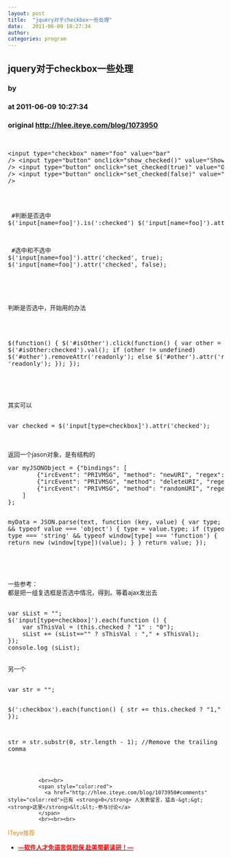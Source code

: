 ```yaml
---
layout: post
title:  "jquery对于checkbox一些处理"
date:   2011-06-09 10:27:34
author: 
categories: program
---
```


## jquery对于checkbox一些处理
### by 
### at 2011-06-09 10:27:34
### original <http://hlee.iteye.com/blog/1073950>

<br><pre name="code">&lt;input type=&quot;checkbox&quot; name=&quot;foo&quot; value=&quot;bar&quot; /&gt;
&lt;input type=&quot;button&quot; onclick=&quot;show_checked()&quot; value=&quot;Show&quot; /&gt;
&lt;input type=&quot;button&quot; onclick=&quot;set_checked(true)&quot; value=&quot;On&quot; /&gt;
&lt;input type=&quot;button&quot; onclick=&quot;set_checked(false)&quot; value=&quot;Off&quot; /&gt;
</pre>
<br>
<br><pre name="code">
#判断是否选中
	$('input[name=foo]').is(':checked')
	$('input[name=foo]').attr('checked')
</pre>
<br><pre name="code">
#选中和不选中
	$('input[name=foo]').attr('checked', true);
	$('input[name=foo]').attr('checked', false);
</pre>
<br>
<br>
<br>
<br>判断是否选中，开始用的办法
<br>
<br>
<br>
<br><pre name="code">
$(function() {
  $('#isOther').click(function() {
    var other = $('#isOther:checked').val();
    if (other != undefined) $('#other').removeAttr('readonly');
    else $('#other').attr('readonly', 'readonly');
  });
});

</pre>
<br>
<br>其实可以
<br>
<br><pre name="code">var checked = $('input[type=checkbox]').attr('checked');</pre>
<br>
<br>返回一个jason对象，是有结构的
<br><pre name="code">
var myJSONObject = {&quot;bindings&quot;: [
        {&quot;ircEvent&quot;: &quot;PRIVMSG&quot;, &quot;method&quot;: &quot;newURI&quot;, &quot;regex&quot;: &quot;^http://.*&quot;},
        {&quot;ircEvent&quot;: &quot;PRIVMSG&quot;, &quot;method&quot;: &quot;deleteURI&quot;, &quot;regex&quot;: &quot;^delete.*&quot;},
        {&quot;ircEvent&quot;: &quot;PRIVMSG&quot;, &quot;method&quot;: &quot;randomURI&quot;, &quot;regex&quot;: &quot;^random.*&quot;}
    ]
};

myData = JSON.parse(text, function (key, value) {
    var type;
    if (value &amp;&amp; typeof value === &#39;object&#39;) {
        type = value.type;
        if (typeof type === &#39;string&#39; &amp;&amp; typeof window[type] === &#39;function&#39;) {
            return new (window[type])(value);
        }
    }
    return value;
});

</pre>
<br>
<br>一些参考：
<br>都是把一组复选框是否选中情况，得到。等着ajax发出去
<br>
<br><pre name="code">var sList = "";
$('input[type=checkbox]').each(function () {
    var sThisVal = (this.checked ? "1" : "0");
    sList += (sList=="" ? sThisVal : "," + sThisVal);
});
console.log (sList);</pre>
<br>另一个
<br>
<br><pre name="code">var str = "";

$(':checkbox').each(function() {
    str += this.checked ? "1," : "0,";
});

str = str.substr(0, str.length - 1);    //Remove the trailing comma</pre>
<br>
              
              <br><br>
              <span style="color:red">
                <a href="http://hlee.iteye.com/blog/1073950#comments" style="color:red">已有 <strong>0</strong> 人发表留言，猛击-&gt;&gt;<strong>这里</strong>&lt;&lt;-参与讨论</a>
              </span>
              <br><br><br>
<span style="color:#e28822">ITeye推荐</span>
<br>
<ul><li><a href="http://hlee.iteye.com/clicks/433"><span style="color:red;font-weight:bold">—软件人才免语言低担保 赴美带薪读研！— </span></a></li></ul>
<br><br><br>